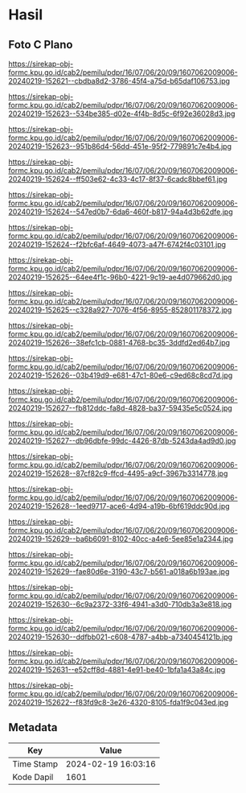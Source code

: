 # Hasil

## Foto C Plano

https://sirekap-obj-formc.kpu.go.id/cab2/pemilu/pdpr/16/07/06/20/09/1607062009006-20240219-152621--cbdba8d2-3786-45f4-a75d-b65daf106753.jpg

https://sirekap-obj-formc.kpu.go.id/cab2/pemilu/pdpr/16/07/06/20/09/1607062009006-20240219-152623--534be385-d02e-4f4b-8d5c-6f92e36028d3.jpg

https://sirekap-obj-formc.kpu.go.id/cab2/pemilu/pdpr/16/07/06/20/09/1607062009006-20240219-152623--951b86d4-56dd-451e-95f2-779891c7e4b4.jpg

https://sirekap-obj-formc.kpu.go.id/cab2/pemilu/pdpr/16/07/06/20/09/1607062009006-20240219-152624--ff503e62-4c33-4c17-8f37-6cadc8bbef61.jpg

https://sirekap-obj-formc.kpu.go.id/cab2/pemilu/pdpr/16/07/06/20/09/1607062009006-20240219-152624--547ed0b7-6da6-460f-b817-94a4d3b62dfe.jpg

https://sirekap-obj-formc.kpu.go.id/cab2/pemilu/pdpr/16/07/06/20/09/1607062009006-20240219-152624--f2bfc6af-4649-4073-a47f-6742f4c03101.jpg

https://sirekap-obj-formc.kpu.go.id/cab2/pemilu/pdpr/16/07/06/20/09/1607062009006-20240219-152625--64ee4f1c-96b0-4221-9c19-ae4d079662d0.jpg

https://sirekap-obj-formc.kpu.go.id/cab2/pemilu/pdpr/16/07/06/20/09/1607062009006-20240219-152625--c328a927-7076-4f56-8955-852801178372.jpg

https://sirekap-obj-formc.kpu.go.id/cab2/pemilu/pdpr/16/07/06/20/09/1607062009006-20240219-152626--38efc1cb-0881-4768-bc35-3ddfd2ed64b7.jpg

https://sirekap-obj-formc.kpu.go.id/cab2/pemilu/pdpr/16/07/06/20/09/1607062009006-20240219-152626--03b419d9-e681-47c1-80e6-c9ed68c8cd7d.jpg

https://sirekap-obj-formc.kpu.go.id/cab2/pemilu/pdpr/16/07/06/20/09/1607062009006-20240219-152627--fb812ddc-fa8d-4828-ba37-59435e5c0524.jpg

https://sirekap-obj-formc.kpu.go.id/cab2/pemilu/pdpr/16/07/06/20/09/1607062009006-20240219-152627--db96dbfe-99dc-4426-87db-5243da4ad9d0.jpg

https://sirekap-obj-formc.kpu.go.id/cab2/pemilu/pdpr/16/07/06/20/09/1607062009006-20240219-152628--87cf82c9-ffcd-4495-a9cf-3967b3314778.jpg

https://sirekap-obj-formc.kpu.go.id/cab2/pemilu/pdpr/16/07/06/20/09/1607062009006-20240219-152628--1eed9717-ace6-4d94-a19b-6bf619ddc90d.jpg

https://sirekap-obj-formc.kpu.go.id/cab2/pemilu/pdpr/16/07/06/20/09/1607062009006-20240219-152629--ba6b6091-8102-40cc-a4e6-5ee85e1a2344.jpg

https://sirekap-obj-formc.kpu.go.id/cab2/pemilu/pdpr/16/07/06/20/09/1607062009006-20240219-152629--fae80d6e-3190-43c7-b561-a018a6b193ae.jpg

https://sirekap-obj-formc.kpu.go.id/cab2/pemilu/pdpr/16/07/06/20/09/1607062009006-20240219-152630--6c9a2372-33f6-4941-a3d0-710db3a3e818.jpg

https://sirekap-obj-formc.kpu.go.id/cab2/pemilu/pdpr/16/07/06/20/09/1607062009006-20240219-152630--ddfbb021-c608-4787-a4bb-a7340454121b.jpg

https://sirekap-obj-formc.kpu.go.id/cab2/pemilu/pdpr/16/07/06/20/09/1607062009006-20240219-152631--e52cff8d-4881-4e91-be40-1bfa1a43a84c.jpg

https://sirekap-obj-formc.kpu.go.id/cab2/pemilu/pdpr/16/07/06/20/09/1607062009006-20240219-152622--f83fd9c8-3e26-4320-8105-fda1f9c043ed.jpg


## Metadata

| Key        | Value               |
| ---------- | ------------------- |
| Time Stamp | 2024-02-19 16:03:16 |
| Kode Dapil | 1601                |



